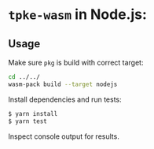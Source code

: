 # `tpke-wasm` in Node.js:

## Usage

Make sure `pkg` is build with correct target:
```bash
cd ../../
wasm-pack build --target nodejs
```

Install dependencies and run tests:
```bash
$ yarn install
$ yarn test
```

Inspect console output for results.
